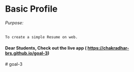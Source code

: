 # Basic Profile

###### Purpose:
    To create a simple Resume on web.

#### Dear Students, Check out the live app (   https://chakradhar-brs.github.io/goal-3) 
 #   g o a l - 3 
 
 
